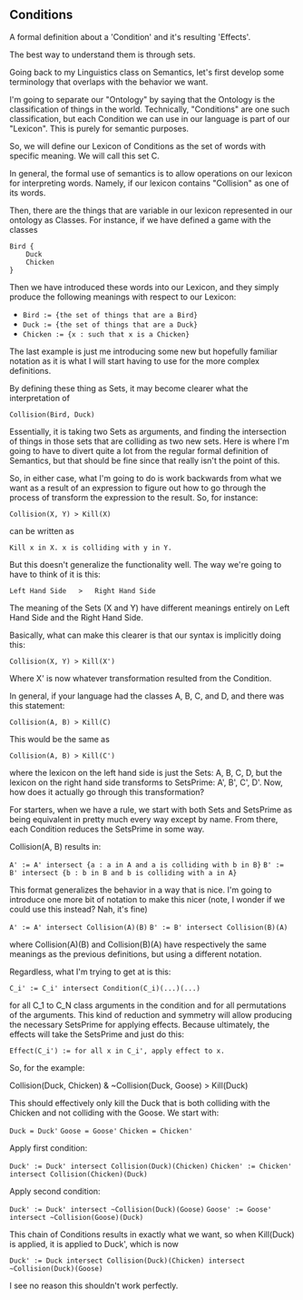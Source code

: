 ## Conditions

A formal definition about a 'Condition' and it's resulting 'Effects'.

The best way to understand them is through sets.

Going back to my Linguistics class on Semantics, let's first develop some terminology that overlaps with the behavior we want.

I'm going to separate our "Ontology" by saying that the Ontology is the classification of things in the world. Technically, "Conditions" are one such classification, but each Condition we can use in our language is part of our "Lexicon". This is purely for semantic purposes.

So, we will define our Lexicon of Conditions as the set of words with specific meaning. We will call this set C. 

In general, the formal use of semantics is to allow operations on our lexicon for interpreting words. Namely, if our lexicon contains "Collision" as one of its words.

Then, there are the things that are variable in our lexicon represented in our ontology as Classes. For instance, if we have defined a game with the classes

```
Bird {
	Duck
	Chicken
}
```

Then we have introduced these words into our Lexicon, and they simply produce the following meanings with respect to our Lexicon:

* `Bird := {the set of things that are a Bird}`
* `Duck := {the set of things that are a Duck}`
* `Chicken := {x : such that x is a Chicken}`

The last example is just me introducing some new but hopefully familiar notation as it is what I will start having to use for the more complex definitions.

By defining these thing as Sets, it may become clearer what the interpretation of 

`Collision(Bird, Duck)`

Essentially, it is taking two Sets as arguments, and finding the intersection of things in those sets that are colliding as two new sets. Here is where I'm going to have to divert quite a lot from the regular formal definition of Semantics, but that should be fine since that really isn't the point of this.

So, in either case, what I'm going to do is work backwards from what we want as a result of an expression to figure out how to go through the process of transform the expression to the result. So, for instance:

`Collision(X, Y) > Kill(X)`

can be written as

`Kill x in X. x is colliding with y in Y.`

But this doesn't generalize the functionality well. The way we're going to have to think of it is this:

`Left Hand Side   >   Right Hand Side`

The meaning of the Sets (X and Y) have different meanings entirely on Left Hand Side and the Right Hand Side.

Basically, what can make this clearer is that our syntax is implicitly doing this:

`Collision(X, Y) > Kill(X')`

Where X' is now whatever transformation resulted from the Condition.

In general, if your language had the classes A, B, C, and D, and there was this statement:

`Collision(A, B) > Kill(C)`

This would be the same as

`Collision(A, B) > Kill(C')`

where the lexicon on the left hand side is just the Sets: A, B, C, D, but the lexicon on the right hand side transforms to SetsPrime: A', B', C', D'. Now, how does it actually go through this transformation?

For starters, when we have a rule, we start with both Sets and SetsPrime as being equivalent in pretty much every way except by name. From there, each Condition reduces the SetsPrime in some way.

Collision(A, B) results in:

`A' := A' intersect {a : a in A and a is colliding with b in B}`
`B' := B' intersect {b : b in B and b is colliding with a in A}`

This format generalizes the behavior in a way that is nice. I'm going to introduce one more bit of notation to make this nicer (note, I wonder if we could use this instead? Nah, it's fine)

`A' := A' intersect Collision(A)(B)`
`B' := B' intersect Collision(B)(A)`

where Collision(A)(B) and Collision(B)(A) have respectively the same meanings as the previous definitions, but using a different notation.

Regardless, what I'm trying to get at is this:

`C_i' := C_i' intersect Condition(C_i)(...)(...)`

for all C_1 to C_N class arguments in the condition and for all permutations of the arguments. This kind of reduction and symmetry will allow producing the necessary SetsPrime for applying effects. Because ultimately, the effects will take the SetsPrime and just do this:

`Effect(C_i') := for all x in C_i', apply effect to x.`

So, for the example:

Collision(Duck, Chicken) & ~Collision(Duck, Goose) > Kill(Duck)

This should effectively only kill the Duck that is both colliding with the Chicken and not colliding with the Goose. We start with:

`Duck = Duck'`
`Goose = Goose'`
`Chicken = Chicken'`

Apply first condition:

`Duck' := Duck' intersect Collision(Duck)(Chicken)`
`Chicken' := Chicken' intersect Collision(Chicken)(Duck)`

Apply second condition:

`Duck' := Duck' intersect ~Collision(Duck)(Goose)`
`Goose' := Goose' intersect ~Collision(Goose)(Duck)`

This chain of Conditions results in exactly what we want, so when Kill(Duck) is applied, it is applied to Duck', which is now

`Duck' := Duck intersect Collision(Duck)(Chicken) intersect ~Collision(Duck)(Goose)`


I see no reason this shouldn't work perfectly.